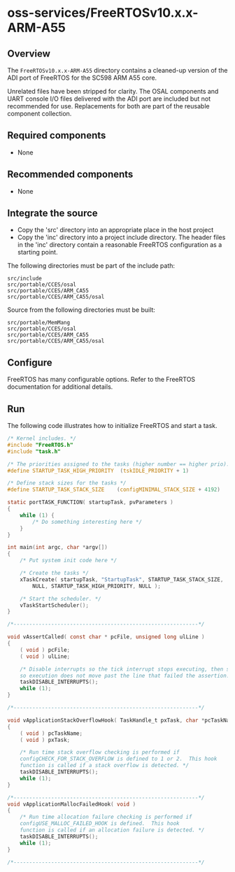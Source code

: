 # oss-services/FreeRTOSv10.x.x-ARM-A55

## Overview

The `FreeRTOSv10.x.x-ARM-A55` directory contains a cleaned-up version of the
ADI port of FreeRTOS for the SC598 ARM A55 core.

Unrelated files have been stripped for clarity.  The OSAL components and
UART console I/O files delivered with the ADI port are included but not
recommended for use.  Replacements for both are part of the reusable
component collection.

## Required components

- None

## Recommended components

- None

## Integrate the source

- Copy the 'src' directory into an appropriate place in the host project
- Copy the 'inc' directory into a project include directory.  The header files in the 'inc' directory contain a reasonable FreeRTOS configuration as a starting point.

The following directories must be part of the include path:

```
src/include
src/portable/CCES/osal
src/portable/CCES/ARM_CA55
src/portable/CCES/ARM_CA55/osal
```

Source from the following directories must be built:

```
src/portable/MemMang
src/portable/CCES/osal
src/portable/CCES/ARM_CA55
src/portable/CCES/ARM_CA55/osal
```

## Configure

FreeRTOS has many configurable options.  Refer to the FreeRTOS documentation for additional details.

## Run

The following code illustrates how to initialize FreeRTOS and start a task.

```C
/* Kernel includes. */
#include "FreeRTOS.h"
#include "task.h"

/* The priorities assigned to the tasks (higher number == higher prio). */
#define STARTUP_TASK_HIGH_PRIORITY  (tskIDLE_PRIORITY + 1)

/* Define stack sizes for the tasks */
#define STARTUP_TASK_STACK_SIZE    (configMINIMAL_STACK_SIZE + 4192)

static portTASK_FUNCTION( startupTask, pvParameters )
{
    while (1) {
        /* Do something interesting here */
    }
}

int main(int argc, char *argv[])
{
    /* Put system init code here */

    /* Create the tasks */
    xTaskCreate( startupTask, "StartupTask", STARTUP_TASK_STACK_SIZE,
        NULL, STARTUP_TASK_HIGH_PRIORITY, NULL );

    /* Start the scheduler. */
    vTaskStartScheduler();
}

/*-----------------------------------------------------------*/

void vAssertCalled( const char * pcFile, unsigned long ulLine )
{
    ( void ) pcFile;
    ( void ) ulLine;

    /* Disable interrupts so the tick interrupt stops executing, then sit in a loop
    so execution does not move past the line that failed the assertion. */
    taskDISABLE_INTERRUPTS();
    while (1);
}

/*-----------------------------------------------------------*/

void vApplicationStackOverflowHook( TaskHandle_t pxTask, char *pcTaskName )
{
    ( void ) pcTaskName;
    ( void ) pxTask;

    /* Run time stack overflow checking is performed if
    configCHECK_FOR_STACK_OVERFLOW is defined to 1 or 2.  This hook
    function is called if a stack overflow is detected. */
    taskDISABLE_INTERRUPTS();
    while (1);
}

/*-----------------------------------------------------------*/
void vApplicationMallocFailedHook( void )
{
    /* Run time allocation failure checking is performed if
    configUSE_MALLOC_FAILED_HOOK is defined.  This hook
    function is called if an allocation failure is detected. */
    taskDISABLE_INTERRUPTS();
    while (1);
}

/*-----------------------------------------------------------*/
```

